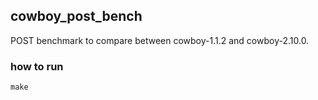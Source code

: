 ## cowboy_post_bench

POST benchmark to compare between cowboy-1.1.2 and cowboy-2.10.0.

### how to run
```
make
```
